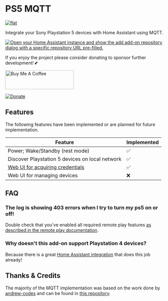 # PS5 MQTT
[![flat](https://dcbadge.vercel.app/api/server/BnmvYHvz5N?style=flat)](https://discord.gg/BnmvYHvz5N)

Integrate your Sony Playstation 5 devices with Home Assistant using MQTT.

[![Open your Home Assistant instance and show the add add-on repository dialog with a specific repository URL pre-filled.](https://my.home-assistant.io/badges/supervisor_add_addon_repository.svg)](https://my.home-assistant.io/redirect/supervisor_add_addon_repository/?repository_url=https%3A%2F%2Fgithub.com%2FFunkeyFlo%2Fps5-mqtt)

If you enjoy the project please consider donating to sponsor further development! 💕

<a href="https://www.buymeacoffee.com/funkeyflo" target="_blank"><img src="https://cdn.buymeacoffee.com/buttons/v2/default-yellow.png" alt="Buy Me A Coffee" style="height: 60px !important;width: 217px !important;" ></a>

[![Donate](https://img.shields.io/badge/Donate-PayPal-green.svg)](https://www.paypal.com/donate/?hosted_button_id=VLDJUM2CMHMNG)

## Features
The following features have been implemented or are planned for future implementation.

| Feature                                         | Implemented |
| ----------------------------------------------- | ----------- |
| Power; Wake/Standby (rest mode)                 | ✅           |
| Discover Playstation 5 devices on local network | ✅           |
| [Web UI for acquiring credentials](https://community.home-assistant.io/t/ps5-mqtt-control-playstation-5-devices-using-mqtt/441141#authentication-ui-v600-2)                | ✅           |
| Web UI for managing devices                     | ❌           |

## FAQ

### The log is showing 403 errors when I try to turn my ps5 on or off!
Double check that you've enabled all required remote play features [as described in the remote play documentation](https://remoteplay.dl.playstation.net/remoteplay/lang/en/ps5_mobile.html#section3).

### Why doesn't this add-on support Playstation 4 devices?
Because there is a great [Home Assistant integration](https://www.home-assistant.io/integrations/ps4/) that does this job already!

## Thanks & Credits
The majority of the MQTT implementation was based on the work done by [andrew-codes](https://github.com/andrew-codes) and can be found in [this repository](https://github.com/andrew-codes/home-automation).
